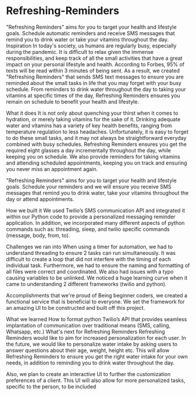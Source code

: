 # Refreshing-Reminders
"Refreshing Reminders" aims for you to target your health and lifestyle goals. Schedule automatic reminders and receive SMS messages that remind you to drink water or take your vitamins throughout the day.
Inspiration
In today's society, us humans are regularly busy, especially during the pandemic. It is difficult to relax given the immense responsibilities, and keep track of all the small activities that have a great impact on your personal lifestyle and health. According to Forbes, 95% of texts will be read within 3 minutes of being sent. As a result, we created "Refreshing Reminders" that sends SMS text messages to ensure you are reminded about the small tasks in life that you may forget with your busy schedule. From reminders to drink water throughout the day to taking your vitamins at specific times of the day, Refreshing Reminders ensures you remain on schedule to benefit your health and lifestyle.

What it does
It is not only about quenching your thirst when it comes to hydration, or merely taking vitamins for the sake of it. Drinking adequate water and vitamins has a variety of key health benefits, ranging from temperature regulation to less headaches. Unfortunately, it is easy to forget to do these small tasks, and it may not always be straightforward everyday combined with busy schedules. Refreshing Reminders ensures you get the required eight glasses a day incrementally throughout the day, while keeping you on schedule. We also provide reminders for taking vitamins and attending scheduled appointments, keeping you on track and ensuring you never miss an appointment again.

"Refreshing Reminders" aims for you to target your health and lifestyle goals. Schedule your reminders and we will ensure you receive SMS messages that remind you to drink water, take your vitamins throughout the day or attend appointments.

How we built it
We used Twilio’s SMS communication API and integrated it within our Python code to provide a personalized messaging reminder application. In addition, we incorporated many different aspects of python commands such as: threading, sleep, and twilio specific commands (message, body, from, to).

Challenges we ran into
When using a timer for automation, we had to understand threading to ensure 2 tasks can run simultaneously. It was difficult to create a loop that did not interfere with the timing of each individual task. Furthermore, we had to ensure the naming and formatting of all files were correct and coordinated. We also had issues with a typo causing variables to be unlinked. We noticed a huge learning curve when it came to understanding 2 different frameworks (twilio and python).

Accomplishments that we're proud of
Being beginner coders, we created a functional service that is beneficial to everyone. We set the framework for an amazing UI to be constructed and built off this project.

What we learned
How to format python
Twilio’s API that provides seamless implantation of communication over traditional means (SMS, calling, Whatsapp, etc.)
What's next for Refreshing Reminders
Refreshing Reminders would like to aim for increased personalization for each user. In the future, we would like to personalize water intake by asking users to answer questions about their age, weight, height etc. This will allow Refreshing Reminders to ensure you get the right water intake for your own needs, in addition to reminding you to drink water throughout the day.

Also, we plan to create an interactive UI to further the customization preferences of a client. This UI will also allow for more personalized tasks, specific to the person, to be included
